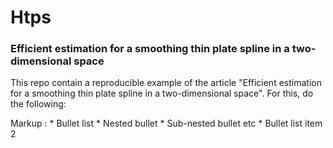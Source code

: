 # Htps
### Efficient estimation for a smoothing thin plate spline in a two-dimensional space

This repo contain a reproducible example of the article "Efficient estimation for a smoothing thin plate spline in a two-dimensional space". For this, do the following:

 Markup : * Bullet list
              * Nested bullet
                  * Sub-nested bullet etc
          * Bullet list item 2
